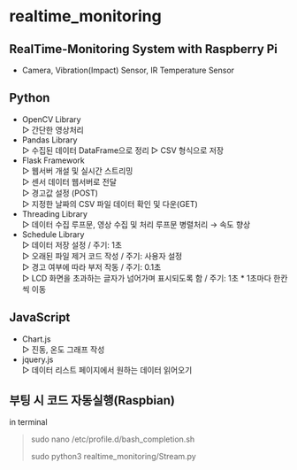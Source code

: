 # realtime_monitoring
## RealTime-Monitoring System with Raspberry Pi
* Camera, Vibration(Impact) Sensor, IR Temperature Sensor

## Python
* OpenCV Library \
 ▷ 간단한 영상처리
* Pandas Library \
 ▷ 수집된 데이터 DataFrame으로 정리
 ▷ CSV 형식으로 저장 
* Flask Framework\
 ▷ 웹서버 개설 및 실시간 스트리밍 \
 ▷ 센서 데이터 웹서버로 전달 \
 ▷ 경고값 설정 (POST) \
 ▷ 지정한 날짜의 CSV 파일 데이터 확인 및 다운(GET) 
* Threading Library\
 ▷ 데이터 수집 루프문, 영상 수집 및 처리 루프문 병렬처리 → 속도 향상
* Schedule Library\
 ▷ 데이터 저장 설정 / 주기: 1초 \
 ▷ 오래된 파일 제거 코드 작성 / 주기: 사용자 설정 \
 ▷ 경고 여부에 따라 부저 작동 / 주기: 0.1초 \
 ▷ LCD 화면을 초과하는 글자가 넘어가며 표시되도록 함 / 주기: 1초 * 1초마다 한칸씩 이동 

## JavaScript
* Chart.js \
 ▷ 진동, 온도 그래프 작성
* jquery.js \
 ▷ 데이터 리스트 페이지에서 원하는 데이터 읽어오기

## 부팅 시 코드 자동실행(Raspbian)
in terminal
> sudo nano /etc/profile.d/bash_completion.sh
> 
> sudo python3 realtime_monitoring/Stream.py
